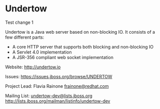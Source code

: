 Undertow
========
Test change 1

Undertow is a Java web server based on non-blocking IO. It consists of a few different parts:

* A core HTTP server that supports both blocking and non-blocking IO
* A Servlet 4.0 implementation
* A JSR-356 compliant web socket implementation

Website: http://undertow.io

Issues: https://issues.jboss.org/browse/UNDERTOW

Project Lead: Flavia Rainone <frainone@redhat.com>

Mailing List: undertow-dev@lists.jboss.org
http://lists.jboss.org/mailman/listinfo/undertow-dev

